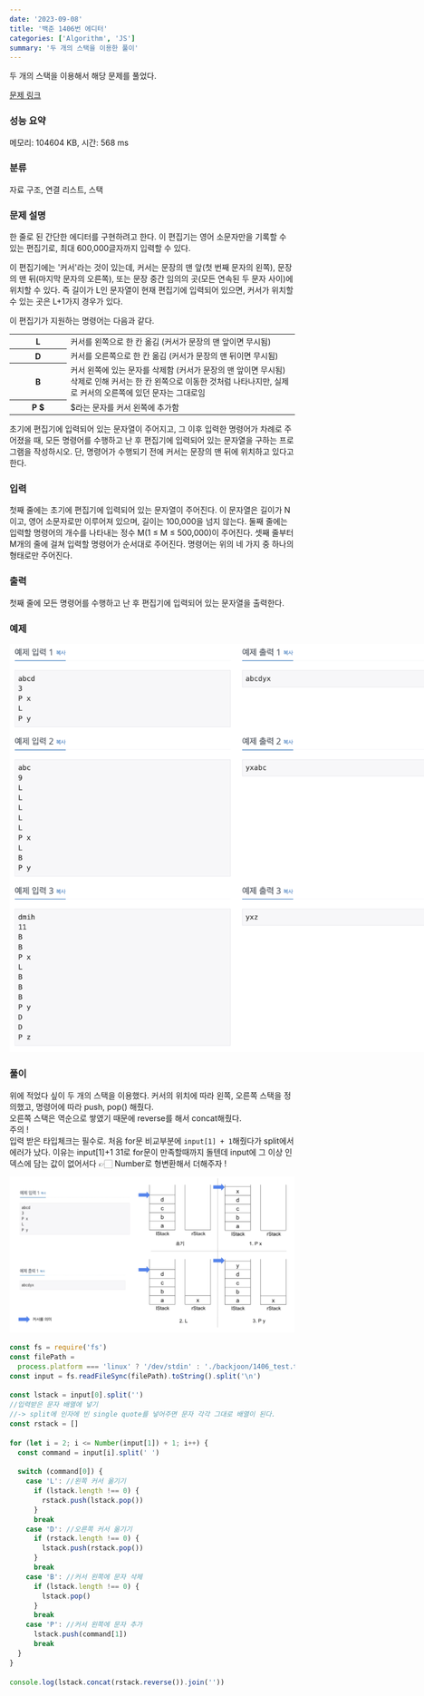 ```yaml
---
date: '2023-09-08'
title: '백준 1406번 에디터'
categories: ['Algorithm', 'JS']
summary: '두 개의 스택을 이용한 풀이'
---
```


두 개의 스택을 이용해서 해당 문제를 풀었다.

[문제 링크](https://www.acmicpc.net/problem/1406)

### 성능 요약

메모리: 104604 KB, 시간: 568 ms

### 분류

자료 구조, 연결 리스트, 스택

### 문제 설명

<p>한 줄로 된 간단한 에디터를 구현하려고 한다. 이 편집기는 영어 소문자만을 기록할 수 있는 편집기로, 최대 600,000글자까지 입력할 수 있다.</p>

<p>이 편집기에는 '커서'라는 것이 있는데, 커서는 문장의 맨 앞(첫 번째 문자의 왼쪽), 문장의 맨 뒤(마지막 문자의 오른쪽), 또는 문장 중간 임의의 곳(모든 연속된 두 문자 사이)에 위치할 수 있다. 즉 길이가 L인 문자열이 현재 편집기에 입력되어 있으면, 커서가 위치할 수 있는 곳은 L+1가지 경우가 있다.</p>

<p>이 편집기가 지원하는 명령어는 다음과 같다.</p>

<table class="table table-bordered" style="width:100%">
	<tbody>
		<tr>
			<th style="width:20%">L</th>
			<td style="width:80%">커서를 왼쪽으로 한 칸 옮김 (커서가 문장의 맨 앞이면 무시됨)</td>
		</tr>
		<tr>
			<th>D</th>
			<td>커서를 오른쪽으로 한 칸 옮김 (커서가 문장의 맨 뒤이면 무시됨)</td>
		</tr>
		<tr>
			<th>B</th>
			<td>커서 왼쪽에 있는 문자를 삭제함 (커서가 문장의 맨 앞이면 무시됨)<br>
			삭제로 인해 커서는 한 칸 왼쪽으로 이동한 것처럼 나타나지만, 실제로 커서의 오른쪽에 있던 문자는 그대로임</td>
		</tr>
		<tr>
			<th>P <span>$</span></th>
			<td><span>$</span>라는 문자를 커서 왼쪽에 추가함</td>
		</tr>
	</tbody>
</table>

<p>초기에 편집기에 입력되어 있는 문자열이 주어지고, 그 이후 입력한 명령어가 차례로 주어졌을 때, 모든 명령어를 수행하고 난 후 편집기에 입력되어 있는 문자열을 구하는 프로그램을 작성하시오. 단, 명령어가 수행되기 전에 커서는 문장의 맨 뒤에 위치하고 있다고 한다.</p>

### 입력

 <p>첫째 줄에는 초기에 편집기에 입력되어 있는 문자열이 주어진다. 이 문자열은 길이가 N이고, 영어 소문자로만 이루어져 있으며, 길이는 100,000을 넘지 않는다. 둘째 줄에는 입력할 명령어의 개수를 나타내는 정수 M(1 ≤ M ≤ 500,000)이 주어진다. 셋째 줄부터 M개의 줄에 걸쳐 입력할 명령어가 순서대로 주어진다. 명령어는 위의 네 가지 중 하나의 형태로만 주어진다.</p>

### 출력

 <p>첫째 줄에 모든 명령어를 수행하고 난 후 편집기에 입력되어 있는 문자열을 출력한다.</p>

### 예제

<div style="width: 800px; margin: auto;">
<img src="./Images/1406_example.png" alt="reverse_img"/>
</div>

### 풀이

위에 적었다 싶이 두 개의 스택을 이용했다.
커서의 위치에 따라 왼쪽, 오른쪽 스택을 정의했고, 명령어에 따라 push, pop() 해줬다. <br/>
오른쪽 스택은 역순으로 쌓였기 때문에 reverse를 해서 concat해줬다.
<br/>
주의 ! <br/>
입력 받은 타입체크는 필수로. 처음 for문 비교부분에 `input[1] + 1`해줬다가 split에서 에러가 났다. 이유는 input[1]+1 31로 for문이 만족할때까지 돌텐데 input에 그 이상 인덱스에 담는 값이 없어서다 👉🏻 Number로 형변환해서 더해주자 !

![img](Images/1406_img.png)

```javaScript
const fs = require('fs')
const filePath =
  process.platform === 'linux' ? '/dev/stdin' : './backjoon/1406_test.txt'
const input = fs.readFileSync(filePath).toString().split('\n')

const lstack = input[0].split('')
//입력받은 문자 배열에 넣기
//-> split에 인자에 빈 single quote를 넣어주면 문자 각각 그대로 배열이 된다.
const rstack = []

for (let i = 2; i <= Number(input[1]) + 1; i++) {
  const command = input[i].split(' ')

  switch (command[0]) {
    case 'L': //왼쪽 커서 옮기기
      if (lstack.length !== 0) {
        rstack.push(lstack.pop())
      }
      break
    case 'D': //오른쪽 커서 옮기기
      if (rstack.length !== 0) {
        lstack.push(rstack.pop())
      }
      break
    case 'B': //커서 왼쪽에 문자 삭제
      if (lstack.length !== 0) {
        lstack.pop()
      }
      break
    case 'P': //커서 왼쪽에 문자 추가
      lstack.push(command[1])
      break
  }
}

console.log(lstack.concat(rstack.reverse()).join(''))
```
